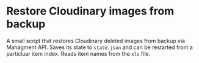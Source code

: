 # Restore Cloudinary images from backup

A small script that restores Cloudinary deleted images from backup via Managment API. Saves its state to `state.json` and can be restarted from a particluar item index. Reads item names from the `xls` file.

